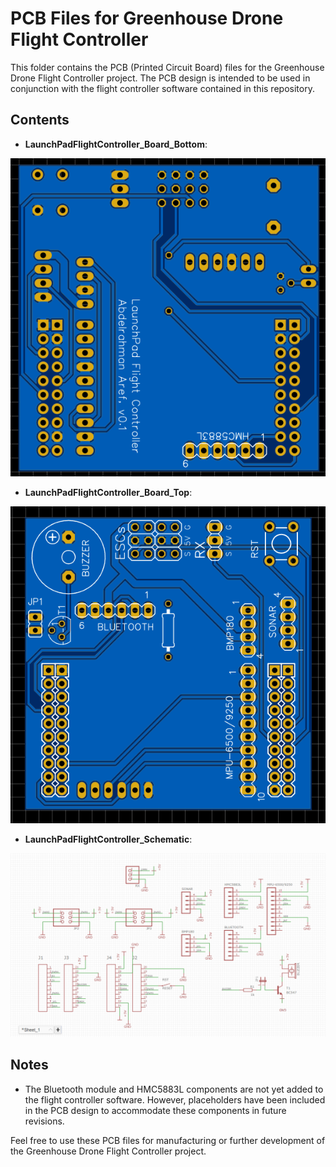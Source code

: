 # PCB Files for Greenhouse Drone Flight Controller

This folder contains the PCB (Printed Circuit Board) files for the Greenhouse Drone Flight Controller project. The PCB design is intended to be used in conjunction with the flight controller software contained in this repository.

## Contents

- **LaunchPadFlightController_Board_Bottom**:
  
![Bottom Layer](LaunchPadFlightController_Board_Bottom.png)

- **LaunchPadFlightController_Board_Top**:
  
![Top Layer](LaunchPadFlightController_Board_Top.png)

- **LaunchPadFlightController_Schematic**:
  
![Schematic](LaunchPadFlightController_Schematic.png)

## Notes

- The Bluetooth module and HMC5883L components are not yet added to the flight controller software. However, placeholders have been included in the PCB design to accommodate these components in future revisions.

Feel free to use these PCB files for manufacturing or further development of the Greenhouse Drone Flight Controller project.
